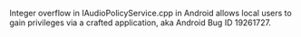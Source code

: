 Integer overflow in IAudioPolicyService.cpp in Android allows local users to gain privileges via a crafted application, aka Android Bug ID 19261727.